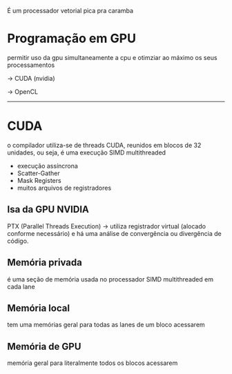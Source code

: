 É um processador vetorial pica pra caramba

  

# Programação em GPU

permitir uso da gpu simultaneamente a cpu e otimziar ao máximo os seus processamentos

  

→ CUDA (nvidia)

→ OpenCL

---

# CUDA

o compilador utiliza-se de threads CUDA, reunidos em blocos de 32 unidades, ou seja, é uma execução SIMD multithreaded

- execução assíncrona
- Scatter-Gather
- Mask Registers
- muitos arquivos de registradores

  

## Isa da GPU NVIDIA

PTX (Parallel Threads Execution) → utiliza registrador virtual (alocado conforme necessário) e há uma análise de convergência ou divergência de código.

## Memória privada

é uma seção de memória usada no processador SIMD multithreaded em cada lane

## Memória local

tem uma memórias geral para todas as lanes de um bloco acessarem

## Memória de GPU

memória geral para literalmente todos os blocos acessarem